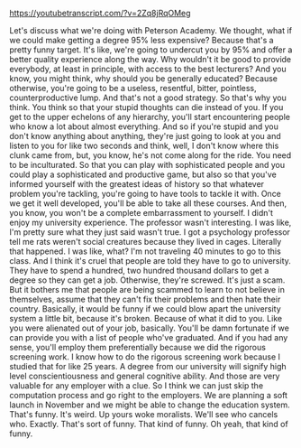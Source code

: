https://youtubetranscript.com/?v=2Zq8jRqOMeg

 Let's discuss what we're doing with Peterson Academy. We thought, what if we could make getting a degree 95% less expensive? Because that's a pretty funny target. It's like, we're going to undercut you by 95% and offer a better quality experience along the way. Why wouldn't it be good to provide everybody, at least in principle, with access to the best lecturers? And you know, you might think, why should you be generally educated? Because otherwise, you're going to be a useless, resentful, bitter, pointless, counterproductive lump. And that's not a good strategy. So that's why you think. You think so that your stupid thoughts can die instead of you. If you get to the upper echelons of any hierarchy, you'll start encountering people who know a lot about almost everything. And so if you're stupid and you don't know anything about anything, they're just going to look at you and listen to you for like two seconds and think, well, I don't know where this clunk came from, but, you know, he's not come along for the ride. You need to be inculturated. So that you can play with sophisticated people and you could play a sophisticated and productive game, but also so that you've informed yourself with the greatest ideas of history so that whatever problem you're tackling, you're going to have tools to tackle it with. Once we get it well developed, you'll be able to take all these courses. And then, you know, you won't be a complete embarrassment to yourself. I didn't enjoy my university experience. The professor wasn't interesting. I was like, I'm pretty sure what they just said wasn't true. I got a psychology professor tell me rats weren't social creatures because they lived in cages. Literally that happened. I was like, what? I'm not traveling 40 minutes to go to this class. And I think it's cruel that people are told they have to go to university. They have to spend a hundred, two hundred thousand dollars to get a degree so they can get a job. Otherwise, they're screwed. It's just a scam. But it bothers me that people are being scammed to learn to not believe in themselves, assume that they can't fix their problems and then hate their country. Basically, it would be funny if we could blow apart the university system a little bit, because it's broken. Because of what it did to you. Like you were alienated out of your job, basically. You'll be damn fortunate if we can provide you with a list of people who've graduated. And if you had any sense, you'll employ them preferentially because we did the rigorous screening work. I know how to do the rigorous screening work because I studied that for like 25 years. A degree from our university will signify high level conscientiousness and general cognitive ability. And those are very valuable for any employer with a clue. So I think we can just skip the computation process and go right to the employers. We are planning a soft launch in November and we might be able to change the education system. That's funny. It's weird. Up yours woke moralists. We'll see who cancels who. Exactly. That's sort of funny. That kind of funny. Oh yeah, that kind of funny.
